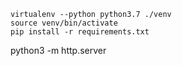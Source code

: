 ```
virtualenv --python python3.7 ./venv
source venv/bin/activate
pip install -r requirements.txt
```


python3 -m http.server 